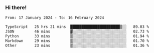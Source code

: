 ### Hi there!

<!--START_SECTION:waka-->

```txt
From: 17 January 2024 - To: 16 February 2024

TypeScript   25 hrs 21 mins  ██████████████████████▒░░   89.03 %
JSON         46 mins         ▓░░░░░░░░░░░░░░░░░░░░░░░░   02.73 %
Python       33 mins         ▒░░░░░░░░░░░░░░░░░░░░░░░░   01.94 %
Markdown     29 mins         ▒░░░░░░░░░░░░░░░░░░░░░░░░   01.70 %
Other        23 mins         ▒░░░░░░░░░░░░░░░░░░░░░░░░   01.36 %
```

<!--END_SECTION:waka-->
